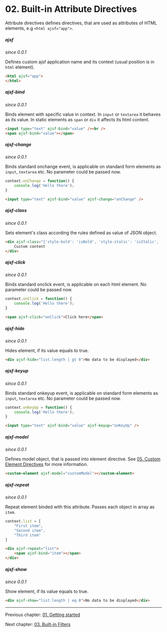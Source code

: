 # 02. Built-in Attribute Directives

Attribute directives defines directives, that are used as attributes of HTML elements, e.g `<html ajsf="app">`.

##### ajsf
_since 0.0.1_

Defines custom ajsf application name and its context (usual position is in `html` element).

```html
<html ajsf="app">
</html>
```

##### ajsf-bind
_since 0.0.1_

Binds element with specific value in context. In `input` or `textarea` it behaves as its value. In static elements as `span` or `div` it affects its html content.

```html
<input type="text" ajsf-bind="value" /><br />
<span ajsf-bind="value"></span>
```

##### ajsf-change
_since 0.0.1_

Binds standard onchange event, is applicable on standard form elements as `input`, `textarea` etc. No parameter could be passed now.

```javascript
context.onChange = function() {
	console.log('Hello there');
}
```

```html
<input type="text" ajsf-bind="value" ajsf-change="onChange" />
```

##### ajsf-class
_since 0.0.1_

Sets element's class according the rules defined as value of JSON object.

```html
<div ajsf-class="{'style-bold': 'isBold', 'style-italic': 'isItalic', 'style-stroke': 'list.length | eg 0'}">
	Custom content
</div>
```

##### ajsf-click
_since 0.0.1_

Binds standard onclick event, is applicable on each html element. No parameter could be passed now.

```javascript
context.onClick = function() {
	console.log('Hello there');
}
```

```html
<span ajsf-click="onClick">Click here</span>
```

##### ajsf-hide
_since 0.0.1_

Hides element, if its value equals to true.

```html
<div ajsf-hide="list.length | gt 0">No data to be displayed</div>
```

##### ajsf-keyup
_since 0.0.1_

Binds standard onkeyup event, is applicable on standard form elements as `input`, `textarea` etc. No parameter could be passed now.

```javascript
context.onKeyUp = function() {
	console.log('Hello there');
}
```

```html
<input type="text" ajsf-bind="value" ajsf-keyup="onKeyUp" />
```

##### ajsf-model
_since 0.0.1_

Defines model object, that is passed into element directive. See [05. Custom Element Directives](05.custom-element-directives.md) for more information.

```html
<custom-element ajsf-model="customModel"></custom-element>
```

##### ajsf-repeat
_since 0.0.1_

Repeat element binded with this attribute. Passes each object in array as `item`.

```javascript
context.list = [
	"First item",
	"Second item",
	"Third item"
]
```

```html
<div ajsf-repeat="list">
	<span ajsf-bind="item"></span>
</div>
```

##### ajsf-show
_since 0.0.1_

Show element, if its value equals to true.

```html
<div ajsf-show="list.length | eq 0">No data to be displayed</div>
```

---

Previous chapter: [01. Getting started](01.getting-started.md)

Next chapter: [03. Built-in Filters](03.builtin-filters.md)
